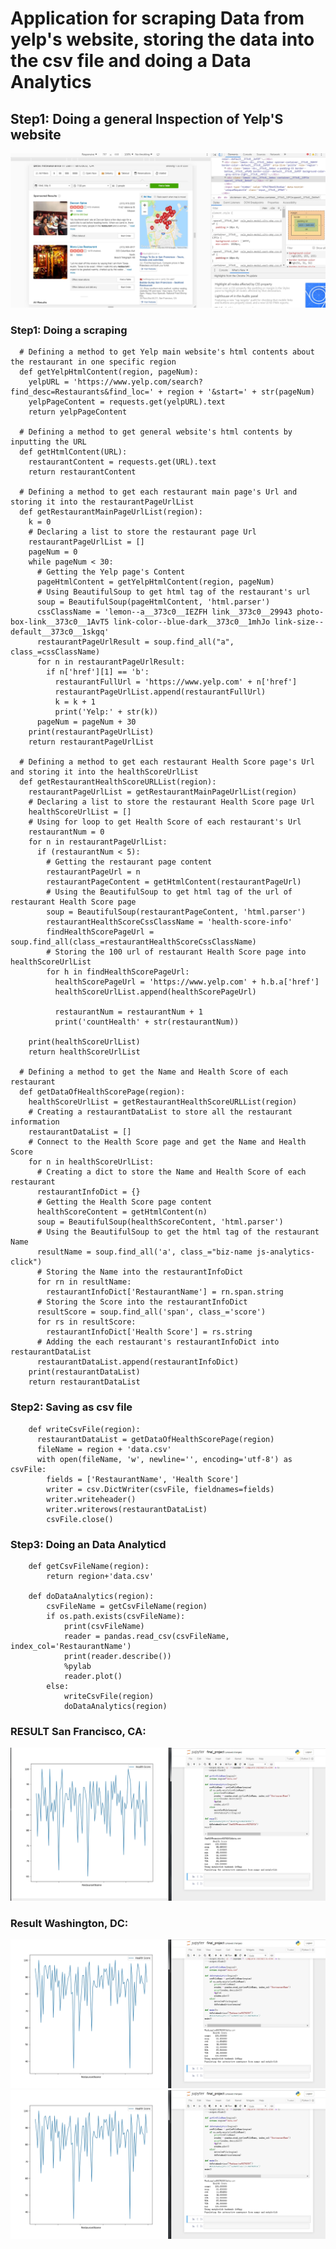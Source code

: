 # Application for scraping Data from yelp's website, storing the data into the csv file and doing a Data Analytics

## Step1: Doing a general Inspection of Yelp'S website
![Inspection of Yelp's website](yelpWebsite.jpg)

### Step1: Doing a scraping 
      # Defining a method to get Yelp main website's html contents about the restaurant in one specific region
      def getYelpHtmlContent(region, pageNum):
        yelpURL = 'https://www.yelp.com/search?find_desc=Restaurants&find_loc=' + region + '&start=' + str(pageNum)
        yelpPageContent = requests.get(yelpURL).text
        return yelpPageContent

      # Defining a method to get general website's html contents by inputting the URL
      def getHtmlContent(URL):
        restaurantContent = requests.get(URL).text
        return restaurantContent

      # Defining a method to get each restaurant main page's Url and storing it into the restaurantPageUrlList
      def getRestaurantMainPageUrlList(region):
        k = 0
        # Declaring a list to store the restaurant page Url
        restaurantPageUrlList = []
        pageNum = 0
        while pageNum < 30:
          # Getting the Yelp page's Content
          pageHtmlContent = getYelpHtmlContent(region, pageNum)
          # Using BeautifulSoup to get html tag of the restaurant's url
          soup = BeautifulSoup(pageHtmlContent, 'html.parser')
          cssClassName = 'lemon--a__373c0__IEZFH link__373c0__29943 photo-box-link__373c0__1AvT5 link-color--blue-dark__373c0__1mhJo link-size--default__373c0__1skgq'
          restaurantPageUrlResult = soup.find_all("a", class_=cssClassName)
          for n in restaurantPageUrlResult:
            if n['href'][1] == 'b':
              restaurantFullUrl = 'https://www.yelp.com' + n['href']
              restaurantPageUrlList.append(restaurantFullUrl)
              k = k + 1
              print('Yelp:' + str(k))
          pageNum = pageNum + 30
        print(restaurantPageUrlList)
        return restaurantPageUrlList

      # Defining a method to get each restaurant Health Score page's Url and storing it into the healthScoreUrlList
      def getRestaurantHealthScoreURLList(region):
        restaurantPageUrlList = getRestaurantMainPageUrlList(region)
        # Declaring a list to store the restaurant Health Score page Url
        healthScoreUrlList = []
        # Using for loop to get Health Score of each restaurant's Url
        restaurantNum = 0
        for n in restaurantPageUrlList:
          if (restaurantNum < 5):
            # Getting the restaurant page content
            restaurantPageUrl = n
            restaurantPageContent = getHtmlContent(restaurantPageUrl)
            # Using the BeautifulSoup to get html tag of the url of restaurant Health Score page
            soup = BeautifulSoup(restaurantPageContent, 'html.parser')
            restaurantHealthScoreCssClassName = 'health-score-info'
            findHealthScorePageUrl = soup.find_all(class_=restaurantHealthScoreCssClassName)
            # Storing the 100 url of restaurant Health Score page into healthScoreUrlList
            for h in findHealthScorePageUrl:
              healthScorePageUrl = 'https://www.yelp.com' + h.b.a['href']
              healthScoreUrlList.append(healthScorePageUrl)

              restaurantNum = restaurantNum + 1
              print('countHealth' + str(restaurantNum))

        print(healthScoreUrlList)
        return healthScoreUrlList

      # Defining a method to get the Name and Health Score of each restaurant
      def getDataOfHealthScorePage(region):
        healthScoreUrlList = getRestaurantHealthScoreURLList(region)
        # Creating a restaurantDataList to store all the restaurant information
        restaurantDataList = []
        # Connect to the Health Score page and get the Name and Health Score
        for n in healthScoreUrlList:
          # Creating a dict to store the Name and Health Score of each restaurant
          restaurantInfoDict = {}
          # Getting the Health Score page content
          healthScoreContent = getHtmlContent(n)
          soup = BeautifulSoup(healthScoreContent, 'html.parser')
          # Using the BeautifulSoup to get the html tag of the restaurant Name
          resultName = soup.find_all('a', class_="biz-name js-analytics-click")
          # Storing the Name into the restaurantInfoDict
          for rn in resultName:
            restaurantInfoDict['RestaurantName'] = rn.span.string
          # Storing the Score into the restaurantInfoDict
          resultScore = soup.find_all('span', class_='score')
          for rs in resultScore:
            restaurantInfoDict['Health Score'] = rs.string
          # Adding the each restaurant's restaurantInfoDict into restaurantDataList
          restaurantDataList.append(restaurantInfoDict)
        print(restaurantDataList)
        return restaurantDataList
        
### Step2: Saving as csv file
        def writeCsvFile(region):
          restaurantDataList = getDataOfHealthScorePage(region)
          fileName = region + 'data.csv'
          with open(fileName, 'w', newline='', encoding='utf-8') as csvFile:
            fields = ['RestaurantName', 'Health Score']
            writer = csv.DictWriter(csvFile, fieldnames=fields)
            writer.writeheader()
            writer.writerows(restaurantDataList)
            csvFile.close()

### Step3: Doing an Data Analyticd
        def getCsvFileName(region):
            return region+'data.csv'

        def doDataAnalytics(region):
            csvFileName = getCsvFileName(region)
            if os.path.exists(csvFileName):
                print(csvFileName)
                reader = pandas.read_csv(csvFileName, index_col='RestaurantName')
                print(reader.describe())
                %pylab
                reader.plot()
            else:
                writeCsvFile(region)
                doDataAnalytics(region)

### RESULT San Francisco, CA:
![Result](resulta.jpg)

### Result Washington, DC:
![Result](resultb.jpg)
![Result](resultb.jpg)

